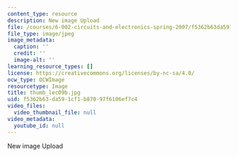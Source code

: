 ```yaml
---
content_type: resource
description: New image Upload
file: /courses/6-002-circuits-and-electronics-spring-2007/f5362b63da591cf1b87097f6106ef7c4_thumb_lec09b.jpg
file_type: image/jpeg
image_metadata:
  caption: ''
  credit: ''
  image-alt: ''
learning_resource_types: []
license: https://creativecommons.org/licenses/by-nc-sa/4.0/
ocw_type: OCWImage
resourcetype: Image
title: thumb_lec09b.jpg
uid: f5362b63-da59-1cf1-b870-97f6106ef7c4
video_files:
  video_thumbnail_file: null
video_metadata:
  youtube_id: null
---
```

New image Upload